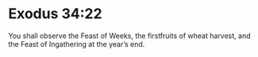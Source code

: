 # Exodus 34:22

You shall observe the Feast of Weeks, the firstfruits of wheat harvest, and the Feast of Ingathering at the year’s end.
